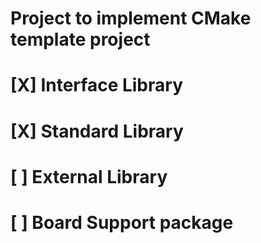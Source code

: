 # Project to implement CMake template project
# [X] Interface Library
# [X] Standard Library
# [ ] External Library
# [ ] Board Support package